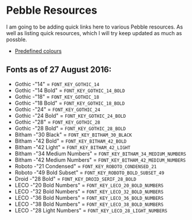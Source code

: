 # Pebble Resources

I am going to be adding quick links here to various Pebble resources. As well as listing quick resources, which I will try keep updated as much as possble.

* [Predefined colours](https://developer.pebble.com/guides/tools-and-resources/color-picker/#00FF55)

## Fonts as of 27 August 2016:

* Gothic -"14" = `FONT_KEY_GOTHIC_14`
* Gothic -"14 Bold" = `FONT_KEY_GOTHIC_14_BOLD`
* Gothic -"18" = `FONT_KEY_GOTHIC_18`
* Gothic -"18 Bold" = `FONT_KEY_GOTHIC_18_BOLD`
* Gothic -"24" = `FONT_KEY_GOTHIC_24`
* Gothic -"24 Bold" = `FONT_KEY_GOTHIC_24_BOLD`
* Gothic -"28" = `FONT_KEY_GOTHIC_28`
* Gothic -"28 Bold" = `FONT_KEY_GOTHIC_28_BOLD`
* Bitham -"30 Black" = `FONT_KEY_BITHAM_30_BLACK`
* Bitham -"42 Bold" = `FONT_KEY_BITHAM_42_BOLD`
* Bitham -"42 Light" = `FONT_KEY_BITHAM_42_LIGHT`
* Bitham -"34 Medium Numbers" = `FONT_KEY_BITHAM_34_MEDIUM_NUMBERS`
* Bitham -"42 Medium Numbers" = `FONT_KEY_BITHAM_42_MEDIUM_NUMBERS`
* Roboto -"21 Condensed" = `FONT_KEY_ROBOTO_CONDENSED_21`
* Roboto -"49 Bold Subset" = `FONT_KEY_ROBOTO_BOLD_SUBSET_49`
* Droid -"28 Bold" = `FONT_KEY_DROID_SERIF_28_BOLD`
* LECO -"20 Bold Numbers" = `FONT_KEY_LECO_20_BOLD_NUMBERS`
* LECO -"32 Bold Numbers" = `FONT_KEY_LECO_32_BOLD_NUMBERS`
* LECO -"36 Bold Numbers" = `FONT_KEY_LECO_36_BOLD_NUMBERS`
* LECO -"38 Bold Numbers" = `FONT_KEY_LECO_38_BOLD_NUMBERS`
* LECO -"28 Light Numbers" = `FONT_KEY_LECO_28_LIGHT_NUMBERS`